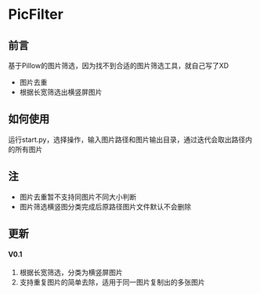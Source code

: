 # PicFilter
## 前言
基于Pillow的图片筛选，因为找不到合适的图片筛选工具，就自己写了XD

* 图片去重
* 根据长宽筛选出横竖屏图片

## 如何使用
运行start.py，选择操作，输入图片路径和图片输出目录，通过迭代会取出路径内的所有图片

## 注
* 图片去重暂不支持同图片不同大小判断
* 图片筛选横竖图分类完成后原路径图片文件默认不会删除

## 更新
#### V0.1
1. 根据长宽筛选，分类为横竖屏图片
2. 支持重复图片的简单去除，适用于同一图片复制出的多张图片




